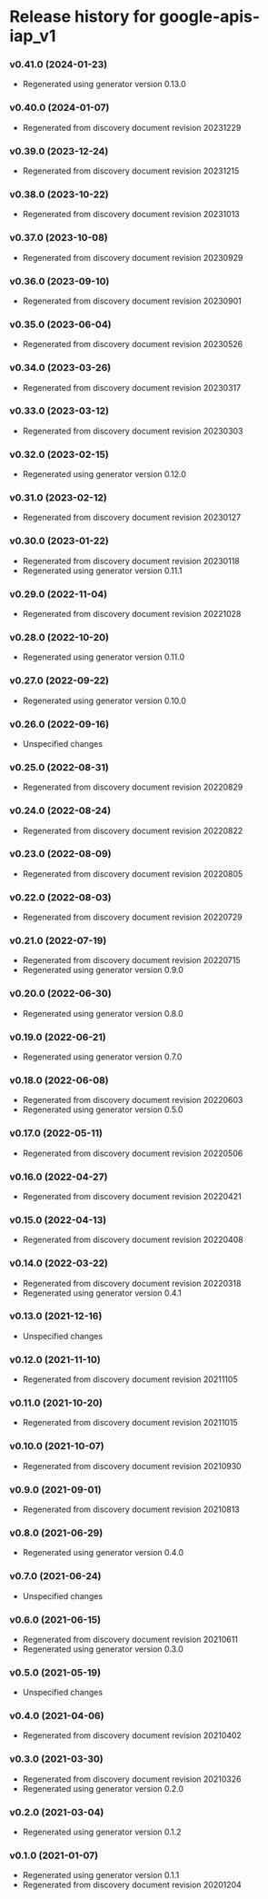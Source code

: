 # Release history for google-apis-iap_v1

### v0.41.0 (2024-01-23)

* Regenerated using generator version 0.13.0

### v0.40.0 (2024-01-07)

* Regenerated from discovery document revision 20231229

### v0.39.0 (2023-12-24)

* Regenerated from discovery document revision 20231215

### v0.38.0 (2023-10-22)

* Regenerated from discovery document revision 20231013

### v0.37.0 (2023-10-08)

* Regenerated from discovery document revision 20230929

### v0.36.0 (2023-09-10)

* Regenerated from discovery document revision 20230901

### v0.35.0 (2023-06-04)

* Regenerated from discovery document revision 20230526

### v0.34.0 (2023-03-26)

* Regenerated from discovery document revision 20230317

### v0.33.0 (2023-03-12)

* Regenerated from discovery document revision 20230303

### v0.32.0 (2023-02-15)

* Regenerated using generator version 0.12.0

### v0.31.0 (2023-02-12)

* Regenerated from discovery document revision 20230127

### v0.30.0 (2023-01-22)

* Regenerated from discovery document revision 20230118
* Regenerated using generator version 0.11.1

### v0.29.0 (2022-11-04)

* Regenerated from discovery document revision 20221028

### v0.28.0 (2022-10-20)

* Regenerated using generator version 0.11.0

### v0.27.0 (2022-09-22)

* Regenerated using generator version 0.10.0

### v0.26.0 (2022-09-16)

* Unspecified changes

### v0.25.0 (2022-08-31)

* Regenerated from discovery document revision 20220829

### v0.24.0 (2022-08-24)

* Regenerated from discovery document revision 20220822

### v0.23.0 (2022-08-09)

* Regenerated from discovery document revision 20220805

### v0.22.0 (2022-08-03)

* Regenerated from discovery document revision 20220729

### v0.21.0 (2022-07-19)

* Regenerated from discovery document revision 20220715
* Regenerated using generator version 0.9.0

### v0.20.0 (2022-06-30)

* Regenerated using generator version 0.8.0

### v0.19.0 (2022-06-21)

* Regenerated using generator version 0.7.0

### v0.18.0 (2022-06-08)

* Regenerated from discovery document revision 20220603
* Regenerated using generator version 0.5.0

### v0.17.0 (2022-05-11)

* Regenerated from discovery document revision 20220506

### v0.16.0 (2022-04-27)

* Regenerated from discovery document revision 20220421

### v0.15.0 (2022-04-13)

* Regenerated from discovery document revision 20220408

### v0.14.0 (2022-03-22)

* Regenerated from discovery document revision 20220318
* Regenerated using generator version 0.4.1

### v0.13.0 (2021-12-16)

* Unspecified changes

### v0.12.0 (2021-11-10)

* Regenerated from discovery document revision 20211105

### v0.11.0 (2021-10-20)

* Regenerated from discovery document revision 20211015

### v0.10.0 (2021-10-07)

* Regenerated from discovery document revision 20210930

### v0.9.0 (2021-09-01)

* Regenerated from discovery document revision 20210813

### v0.8.0 (2021-06-29)

* Regenerated using generator version 0.4.0

### v0.7.0 (2021-06-24)

* Unspecified changes

### v0.6.0 (2021-06-15)

* Regenerated from discovery document revision 20210611
* Regenerated using generator version 0.3.0

### v0.5.0 (2021-05-19)

* Unspecified changes

### v0.4.0 (2021-04-06)

* Regenerated from discovery document revision 20210402

### v0.3.0 (2021-03-30)

* Regenerated from discovery document revision 20210326
* Regenerated using generator version 0.2.0

### v0.2.0 (2021-03-04)

* Regenerated using generator version 0.1.2

### v0.1.0 (2021-01-07)

* Regenerated using generator version 0.1.1
* Regenerated from discovery document revision 20201204

